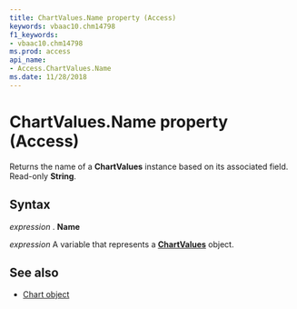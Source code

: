```yaml
---
title: ChartValues.Name property (Access)
keywords: vbaac10.chm14798
f1_keywords:
- vbaac10.chm14798
ms.prod: access
api_name:
- Access.ChartValues.Name
ms.date: 11/28/2018
---
```



# ChartValues.Name property (Access)

Returns the name of a **ChartValues** instance based on its associated field. Read-only **String**.

## Syntax

_expression_ . **Name**

_expression_ A variable that represents a **[ChartValues](Access.ChartValues.md)** object.


## See also

- [Chart object](Access.Chart.md)